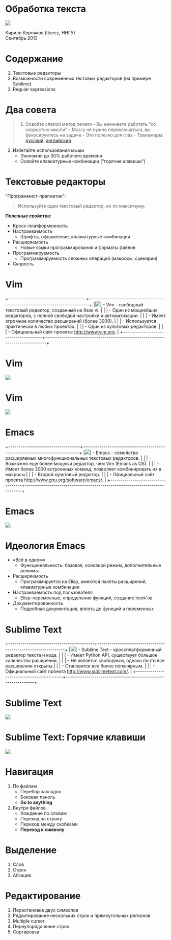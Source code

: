 # Обработка текста

![](./02-text-processing/carpentry-tools.jpg)

Кирилл Корняков (Itseez, ННГУ)  
Сентябрь 2013

<!--   01. Обработка текста / Текстовые редакторы
      - Редакторы: vim, Emacs, Sublime
      - Манипуляции (навигация, сортировка, сниппеты и макросы)
      - Regular expressions

TODO
 - мб вставить интересные факты
 - кривые обучения
-->

# Содержание

  1. Текстовые редакторы
  2. Возможности современных тестовых редакторов (на примере Sublime)
  3. Regular expressions

# Два совета

> 1. Освойте слепой метод печати
     - Вы начинаете работать "со скоростью мысли"
     - Мозгу не нужно переключаться, вы фокусируетесь на задаче
     - Это полезно для глаз
     - Тренажеры: [русский](http://vse10.ru), [английский](http://www.ratatype.com)
  2. Избегайте использования мыши
     - Экономия до 30% рабочего времени
     - Освойте клавиатурные комбинации ("горячие клавиши")


# Текстовые редакторы

"Программист-прагматик":

> Используйте один текстовый редактор, но по максимуму.

**Полезные свойства:**

 - Кросс-платформенность
 - Настраиваемость
    - Шрифты, оформление, клавиатурные комбинации
 - Расширяемость
    - Новые языки программирования и форматы файлов
 - Программируемость
    - Программируемость сложных операций (макросы, сценарии)
 - Скорость

# Vim

+--------------------------------------+------------------------------------------------------------------------------+
|![](./02-text-processing/vim-logo.png)| - Vim - свободный текстовый редактор, созданный на базе vi.                  |
|                                      | - Один из мощнейших редакторов, с полной свободой настройки и автоматизации. |
|                                      | - Имеет огромное количество расширений (более 3000).                         |
|                                      | - Используется практически в любых проектах.                                 |
|                                      | - Один из культовых редакторов.                                              |
|                                      | - Официальный сайт проекта: <http://www.vim.org>.                            |
+--------------------------------------+------------------------------------------------------------------------------+

# Vim

![](./02-text-processing/vim3.gif)

# Vim

![](./02-text-processing/vi-vim-cheat-sheet.gif)

# Emacs

+-----------------------------------+----------------------------------------------------------------------------+
|![](./02-text-processing/emacs.png)| - Emacs - семейство расширяемых многофункциональных текстовых редакторов.  |
|                                   | - Возможно еще более мощный редактор, чем Vim (Emacs as OS).               |
|                                   | - Имеет более 2000 встроенных команд, позволяет комбинировать их в макросы.|
|                                   | - Второй культовый редактор.                                               |
|                                   | - Официальный сайт проекта <http://www.gnu.org/software/emacs/>.           |
+-----------------------------------+----------------------------------------------------------------------------+

# Emacs

![](./02-text-processing/Emacs-screenshot.png)

# Идеология Emacs

  - «Всё в одном»
    - Функциональность: базовая, основной режим, дополнительные режимы
  - Расширяемость
    - Программируется на Elisp, имеются пакеты расширений, клавиатурные комбинации
  - Настраиваемость под пользователя
    - Elisp-переменные, определение функций, создание hook'ов
  - Документированность
    - Подробная документация, вплоть до функций и переменных

# Sublime Text

+------------------------------------------+--------------------------------------------------------------+
|![](./02-text-processing/sublime-logo.png)| - Sublime Text - кроссплатформенный редактор текста и кода.  |
|                                          | - Имеет Python API, существует большое количество раширений. |
|                                          | - Не является свободным, однако почти все расширения открыты.|
|                                          | - Становится все более популярным.                           |
|                                          | - Официальный сайт проекта <http://www.sublimetext.com/>.    |
+------------------------------------------+--------------------------------------------------------------+

# Sublime Text

![](./02-text-processing/SublimeText2.png)

# Sublime Text: Горячие клавиши

![](./02-text-processing/sublime_help.png)

# Навигация

  1. По файлам
     - Перебор закладок
     - Боковая панель
     - **Go to anything**
  1. Внутри файлов
     - Хождение по словам
     - Переход на строку
     - Переход между скобками
     - **Переход к символу**

# Выделение

  1. Слов
  1. Строк
  1. Абзацев

# Редактирование
  
  1. Перестановка двух символов
  1. Редактирование нескольких строк и прямоугольных регионов
  1. Multiple cursor
  1. Переупорядочение строк
  1. Сортировка